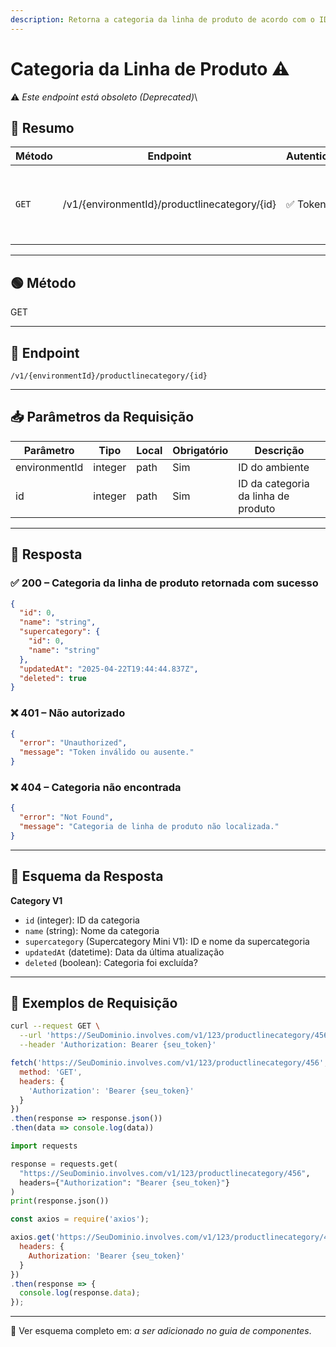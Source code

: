 ```yaml
---
description: Retorna a categoria da linha de produto de acordo com o ID especificado.
---
```


# Categoria da Linha de Produto ⚠️

⚠️ _Este endpoint está obsoleto (Deprecated)_\


## 🧾 Resumo

| Método | Endpoint                                     | Autenticação | Descrição                                    |
| ------ | -------------------------------------------- | ------------ | -------------------------------------------- |
| `GET`  | /v1/{environmentId}/productlinecategory/{id} | ✅ Token      | Retorna categoria da linha de produto por ID |

***

## 🟢 Método

GET

***

## 🔗 Endpoint

`/v1/{environmentId}/productlinecategory/{id}`

***

## 📥 Parâmetros da Requisição

| Parâmetro     | Tipo    | Local | Obrigatório | Descrição                           |
| ------------- | ------- | ----- | ----------- | ----------------------------------- |
| environmentId | integer | path  | Sim         | ID do ambiente                      |
| id            | integer | path  | Sim         | ID da categoria da linha de produto |

***

## 🔄 Resposta

### ✅ 200 – Categoria da linha de produto retornada com sucesso

```json
{
  "id": 0,
  "name": "string",
  "supercategory": {
    "id": 0,
    "name": "string"
  },
  "updatedAt": "2025-04-22T19:44:44.837Z",
  "deleted": true
}
```

### ❌ 401 – Não autorizado

```json
{
  "error": "Unauthorized",
  "message": "Token inválido ou ausente."
}
```

### ❌ 404 – Categoria não encontrada

```json
{
  "error": "Not Found",
  "message": "Categoria de linha de produto não localizada."
}
```

***

## 🧬 Esquema da Resposta

**Category V1**

* `id` (integer): ID da categoria
* `name` (string): Nome da categoria
* `supercategory` (Supercategory Mini V1): ID e nome da supercategoria
* `updatedAt` (datetime): Data da última atualização
* `deleted` (boolean): Categoria foi excluída?

***

## 📘 Exemplos de Requisição

```bash
curl --request GET \
  --url 'https://SeuDominio.involves.com/v1/123/productlinecategory/456' \
  --header 'Authorization: Bearer {seu_token}'
```

```javascript
fetch('https://SeuDominio.involves.com/v1/123/productlinecategory/456', {
  method: 'GET',
  headers: {
    'Authorization': 'Bearer {seu_token}'
  }
})
.then(response => response.json())
.then(data => console.log(data))
```

```python
import requests

response = requests.get(
  "https://SeuDominio.involves.com/v1/123/productlinecategory/456",
  headers={"Authorization": "Bearer {seu_token}"}
)
print(response.json())
```

```javascript
const axios = require('axios');

axios.get('https://SeuDominio.involves.com/v1/123/productlinecategory/456', {
  headers: {
    Authorization: 'Bearer {seu_token}'
  }
})
.then(response => {
  console.log(response.data);
});
```

***

📎 Ver esquema completo em: _a ser adicionado no guia de componentes_.
